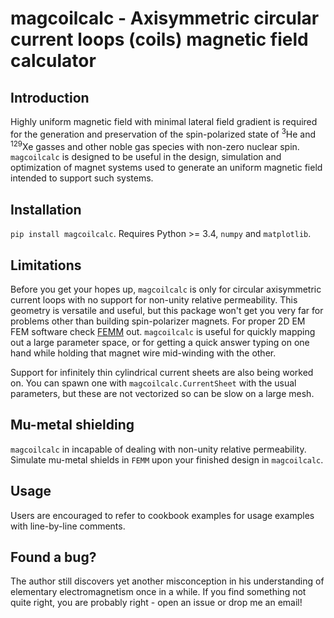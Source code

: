 # magcoilcalc - Axisymmetric circular current loops (coils) magnetic field calculator
## Introduction
Highly uniform magnetic field with minimal lateral field gradient is required for the generation and preservation of the spin-polarized state of <sup>3</sup>He and <sup>129</sup>Xe gasses and other noble gas species with non-zero nuclear spin. `magcoilcalc` is designed to be useful in the design, simulation and optimization of magnet systems used to generate an uniform magnetic field intended to support such systems.
## Installation
`pip install magcoilcalc`. Requires Python >= 3.4,  `numpy` and `matplotlib`.
## Limitations
Before you get your hopes up, `magcoilcalc` is only for circular axisymmetric current loops with no support for non-unity relative permeability. This geometry is versatile and useful, but this package won't get you very far for problems other than building spin-polarizer magnets. For proper 2D EM FEM software check [FEMM](https://www.femm.info/wiki/HomePage) out. `magcoilcalc` is useful for quickly mapping out a large parameter space, or for getting a quick answer typing on one hand while holding that magnet wire mid-winding with the other.

Support for infinitely thin cylindrical current sheets are also being worked on. You can spawn one with `magcoilcalc.CurrentSheet` with the usual parameters, but these are not vectorized so can be slow on a large mesh. 

## Mu-metal shielding
`magcoilcalc` in incapable of dealing with non-unity relative permeability. Simulate mu-metal shields in `FEMM` upon your finished design in `magcoilcalc`.

## Usage
Users are encouraged to refer to cookbook examples for usage examples with line-by-line comments.

## Found a bug?
The author still discovers yet another misconception in his understanding of elementary electromagnetism once in a while. If you find something not quite right, you are probably right - open an issue or drop me an email!